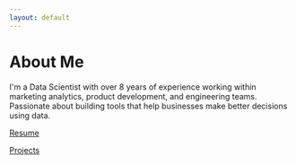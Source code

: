 ```yaml
---
layout: default
---
```


# About Me

I'm a Data Scientist with over 8 years of experience working within marketing analytics, product development, and engineering teams.
Passionate about building tools that help businesses make better decisions using data.

[Resume](./resume.html)

[Projects](./projects.html)
